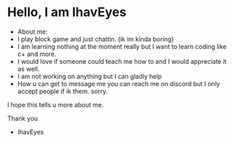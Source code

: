 # Hello, I am IhavEyes
- About me:
- I play block game and just chattin. (ik im kinda boring) 
- I am learning nothing at the moment really but I want to learn coding like c+ and more. 
- I would love if someone could teach me how to and I would appreciate it as well. 
- I am not working on anything but I can gladly help
- How u can get to message me you can reach me on discord but I only accept people if ik them. sorry.

I hope this tells u more about me.

Thank you
- IhavEyes
